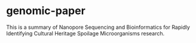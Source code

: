 # genomic-paper

 This is a summary of Nanopore Sequencing and Bioinformatics for Rapidly Identifying Cultural Heritage Spoilage Microorganisms research.
